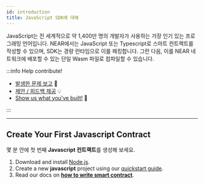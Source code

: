 ```yaml
---
id: introduction
title: JavaScript SDK에 대해
---
```


JavaScript는 전 세계적으로 약 1,400만 명의 개발자가 사용하는 가장 인기 있는 프로그래밍 언어입니다. NEAR에서는 JavaScript 또는 Typescript로 스마트 컨트랙트를 작성할 수 있으며, SDK는 경량 런타임으로 이를 패킹합니다. 그런 다음, 이를 NEAR 네트워크에 배포할 수 있는 단일 Wasm 파일로 컴파일할 수 있습니다.

:::info Help contribute!
- [발생한 문제 보고](https://github.com/near/near-sdk-js/issues) 🐞
- [제안 / 피드백 제공](https://github.com/near/near-sdk-js/discussions) 💡
- [Show us what you've built!](https://github.com/near/near-sdk-js/discussions/categories/show-and-tell) 💪  

:::

---

## Create Your First Javascript Contract
몇 분 안에 첫 번째 **Javascript 컨트랙트**를 생성해 보세요.
1. Download and install [Node.js](https://nodejs.org/en/download/).
2. Create a new **javascript** project using our [quickstart guide](../../2.build/2.smart-contracts/quickstart.md).
3. Read our docs on **[how to write smart contract](../../2.build/2.smart-contracts/anatomy/anatomy.md)**.
